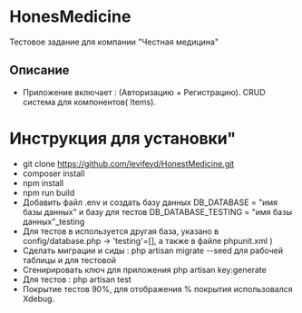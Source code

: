 # HonesMedicine
Тестовое задание для компании "Честная медицина"
## Описание
* Приложение включает : (Авторизацию + Регистрацию). CRUD система для компонентов( Items).
# Инструкция для установки"
* git clone https://github.com/levifeyd/HonestMedicine.git
* composer install
* npm install
* npm run build
* Добавить файл .env и создать базу данных DB_DATABASE = "имя базы данных"  и базу для тестов DB_DATABASE_TESTING = "имя базы данных"_testing
* Для тестов в используется другая база, указано в config/database.php -> 'testing'=[], а также в файле phpunit.xml <env name="DB_CONNECTION" value="testing"/>)
* Сделать миграции и сиды : php artisan migrate --seed для рабочей таблицы и для тестовой
* Сгенирировать ключ для приложения php artisan key:generate 
* Для тестов : php artisan test
* Покрытие тестов 90%, для отображения % покрытия использовался Xdebug.
